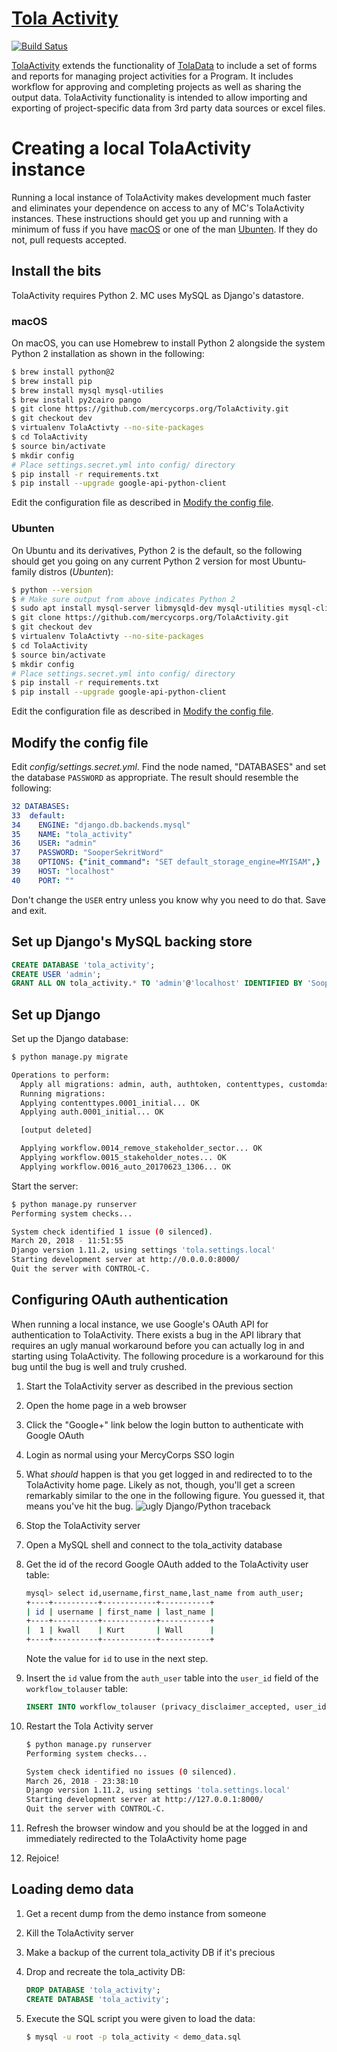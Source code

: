 # [Tola Activity](http://toladata.com/products/activity/)
[![Build Satus](https://travis-ci.org/toladata/TolaActivity.svg?branch=master)](https://travis-ci.org/toladata/TolaActivity)

[TolaActivity](http://www.github.com/toladata/TolaActivity) extends
the functionality of [TolaData](https://www.toladata.com/) to include a
set of forms and reports for managing project activities for a Program. It
includes workflow for approving and completing projects as well as sharing
the output data. TolaActivity functionality is intended to allow importing
and exporting of project-specific data from 3rd party data sources or
excel files.

# Creating a local TolaActivity instance

Running a local instance of TolaActivity makes development much faster and
eliminates your dependence on access to any of MC's TolaActivity instances.
These instructions should get you up and running with a minimum of fuss if
you have [macOS](#macos) or one of the man [Ubunten](#ubunten). If they do
not, pull requests accepted.

## Install the bits

TolaActivity requires Python 2. MC uses MySQL as Django's datastore.

### macOS

On macOS, you can use Homebrew to install Python 2 alongside the system
Python 2 installation as shown in the following:

```bash
$ brew install python@2
$ brew install pip
$ brew install mysql mysql-utilies
$ brew install py2cairo pango
$ git clone https://github.com/mercycorps.org/TolaActivity.git
$ git checkout dev
$ virtualenv TolaActivty --no-site-packages
$ cd TolaActivity
$ source bin/activate
$ mkdir config
# Place settings.secret.yml into config/ directory
$ pip install -r requirements.txt
$ pip install --upgrade google-api-python-client
```

Edit the configuration file as described in
[Modify the config file](#modify-the-config-file).

### Ubunten

On Ubuntu and its derivatives, Python 2 is the default, so the
following should get you going on any current Python 2 version for most
Ubuntu-family distros (_Ubunten_):

```bash
$ python --version
$ # Make sure output from above indicates Python 2
$ sudo apt install mysql-server libmysqld-dev mysql-utilities mysql-client
$ git clone https://github.com/mercycorps.org/TolaActivity.git
$ git checkout dev
$ virtualenv TolaActivty --no-site-packages
$ cd TolaActivity
$ source bin/activate
$ mkdir config
# Place settings.secret.yml into config/ directory
$ pip install -r requirements.txt
$ pip install --upgrade google-api-python-client
```

Edit the configuration file as described in
[Modify the config file](#modify-the-config-file).

## Modify the config file

Edit _config/settings.secret.yml_. Find the node named, "DATABASES" and set the 
database `PASSWORD` as appropriate. The result should resemble the following:

```yaml
32 DATABASES:
33  default:
34    ENGINE: "django.db.backends.mysql"
35    NAME: "tola_activity"
36    USER: "admin"
37    PASSWORD: "SooperSekritWord"
38    OPTIONS: {"init_command": "SET default_storage_engine=MYISAM",}
39    HOST: "localhost"
40    PORT: ""
```

Don't change the `USER` entry unless you know why you need
to do that. Save and exit.

## Set up Django's MySQL backing store

```sql
CREATE DATABASE 'tola_activity';
CREATE USER 'admin';
GRANT ALL ON tola_activity.* TO 'admin'@'localhost' IDENTIFIED BY 'SooperSekritWord';
```

## Set up Django

Set up the Django database:

```bash
$ python manage.py migrate

Operations to perform:
  Apply all migrations: admin, auth, authtoken, contenttypes, customdashboard, formlibrary, indicators, reports, sessions, sites, social_django, workflow
  Running migrations:
  Applying contenttypes.0001_initial... OK
  Applying auth.0001_initial... OK

  [output deleted]

  Applying workflow.0014_remove_stakeholder_sector... OK
  Applying workflow.0015_stakeholder_notes... OK
  Applying workflow.0016_auto_20170623_1306... OK
```

Start the server:

```bash
$ python manage.py runserver
Performing system checks...

System check identified 1 issue (0 silenced).
March 20, 2018 - 11:51:55
Django version 1.11.2, using settings 'tola.settings.local'
Starting development server at http://0.0.0.0:8000/
Quit the server with CONTROL-C.
```

## Configuring OAuth authentication

When running a local instance, we use Google's OAuth API for
authentication to TolaActivity. There exists a bug in the API library
that requires an ugly manual workaround before you can actually log in
and starting using TolaActivity. The following procedure is a workaround
for this bug until the bug is well and truly crushed.

1. Start the TolaActivity server as described in the previous section
1. Open the home page in a web browser
1. Click the "Google+" link below the login button to authenticate with
   Google OAuth 
1. Login as normal using your MercyCorps SSO login
1. What _should_ happen is that you get logged in and redirected to
   to the TolaActivity home page. Likely as not, though, you'll get
   a screen remarkably similar to the one in the following figure.
   You guessed it, that means you've hit the bug.
   ![ugly Django/Python traceback](docs/oauth_error.png)
1. Stop the TolaActivity server
1. Open a MySQL shell and connect to the tola_activity database
1. Get the id of the record Google OAuth added to the TolaActivity
   user table:

    ```bash
    mysql> select id,username,first_name,last_name from auth_user;
    +----+----------+------------+-----------+
    | id | username | first_name | last_name |
    +----+----------+------------+-----------+
    |  1 | kwall    | Kurt       | Wall      |
    +----+----------+------------+-----------+
    ```
    
    Note the value for `id` to use in the next step.

1. Insert the `id` value from the `auth_user` table into the `user_id` field
   of the `workflow_tolauser` table:

    ```sql
    INSERT INTO workflow_tolauser (privacy_disclaimer_accepted, user_id) VALUES (1,1);
    ```

1. Restart the Tola Activity server

    ```bash
    $ python manage.py runserver
    Performing system checks...

    System check identified no issues (0 silenced).
    March 26, 2018 - 23:38:10
    Django version 1.11.2, using settings 'tola.settings.local'
    Starting development server at http://127.0.0.1:8000/
    Quit the server with CONTROL-C.
    ```

1. Refresh the browser window and you should be at the logged in and immediately
   redirected to the TolaActivity home page
1. Rejoice!

## Loading demo data

1. Get a recent dump from the demo instance from someone
1. Kill the TolaActivity server
1. Make a backup of the current tola_activity DB if it's precious
1. Drop and recreate the tola_activity DB:

   ```sql
   DROP DATABASE 'tola_activity';
   CREATE DATABASE 'tola_activity';
   ```

1. Execute the SQL script you were given to load the data:

   ```bash
   $ mysql -u root -p tola_activity < demo_data.sql
   ```
